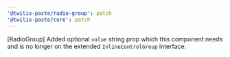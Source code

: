 ```yaml
---
'@twilio-paste/radio-group': patch
'@twilio-paste/core': patch
---
```


[RadioGroup] Added optional `value` string prop which this component needs and is no longer on the extended `InlineControlGroup` interface.

